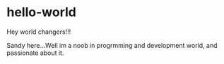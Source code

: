 # hello-world
Hey world changers!!!

Sandy here...Well im a noob in progrmming and development world, and passionate about it.
